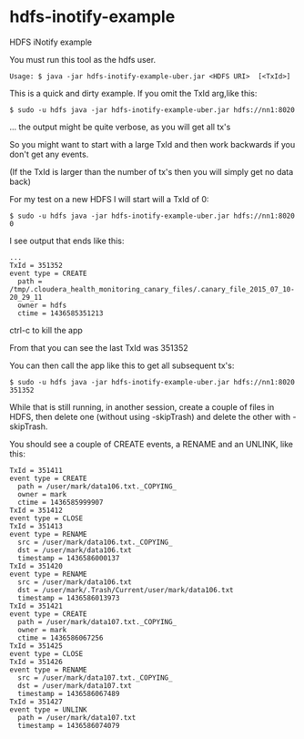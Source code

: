 # hdfs-inotify-example

HDFS iNotify example

You must run this tool as the hdfs user.

    Usage: $ java -jar hdfs-inotify-example-uber.jar <HDFS URI>  [<TxId>]

This is a quick and dirty example.  If you omit the TxId arg,like this:

    $ sudo -u hdfs java -jar hdfs-inotify-example-uber.jar hdfs://nn1:8020
    
... the output might be quite verbose, as you will get all tx's

So you might want to start with a large TxId and then work backwards if you don't get any events.

(If the TxId is larger than the number of tx's then you will simply get no data back)

For my test on a new HDFS I will start will a TxId of 0:

    $ sudo -u hdfs java -jar hdfs-inotify-example-uber.jar hdfs://nn1:8020 0

I see output that ends like this:

    ...
    TxId = 351352
    event type = CREATE
      path = /tmp/.cloudera_health_monitoring_canary_files/.canary_file_2015_07_10-20_29_11
      owner = hdfs
      ctime = 1436585351213

ctrl-c to kill the app

From that you can see the last TxId was 351352

You can then call the app like this to get all subsequent tx's:

    $ sudo -u hdfs java -jar hdfs-inotify-example-uber.jar hdfs://nn1:8020 351352

While that is still running, in another session, create a couple of files in HDFS, then delete one (without using -skipTrash) and delete the other with -skipTrash.

You should see a couple of CREATE events, a RENAME and an UNLINK, like this:
    
    TxId = 351411
    event type = CREATE
      path = /user/mark/data106.txt._COPYING_
      owner = mark
      ctime = 1436585999907
    TxId = 351412
    event type = CLOSE
    TxId = 351413
    event type = RENAME
      src = /user/mark/data106.txt._COPYING_
      dst = /user/mark/data106.txt
      timestamp = 1436586000137
    TxId = 351420
    event type = RENAME
      src = /user/mark/data106.txt
      dst = /user/mark/.Trash/Current/user/mark/data106.txt
      timestamp = 1436586013973
    TxId = 351421
    event type = CREATE
      path = /user/mark/data107.txt._COPYING_
      owner = mark
      ctime = 1436586067256
    TxId = 351425
    event type = CLOSE
    TxId = 351426
    event type = RENAME
      src = /user/mark/data107.txt._COPYING_
      dst = /user/mark/data107.txt
      timestamp = 1436586067489
    TxId = 351427
    event type = UNLINK
      path = /user/mark/data107.txt
      timestamp = 1436586074079

